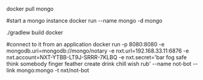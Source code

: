 docker pull mongo

#start a mongo instance
docker run --name mongo -d mongo

./gradlew build docker

#connect to it from an application
docker run -p 8080:8080 
    -e mongodb.uri=mongodb://mongo/notary 
    -e nxt.url=192.168.33.11:6876 
    -e nxt.account=NXT-YTBB-LT9J-SRRR-7KLBQ 
    -e nxt.secret='bar fog safe think somebody finger feather create drink chill wish rub' 
    --name not-bot 
    --link mongo:mongo 
    -t nxt/not-bot
